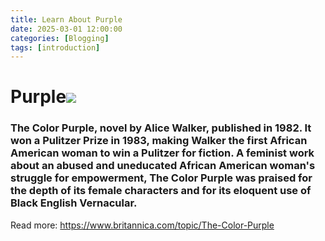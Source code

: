 ```yaml
---
title: Learn About Purple
date: 2025-03-01 12:00:00
categories: [Blogging]
tags: [introduction]
---
```


# Purple![](https://sewguide.com/wp-content/uploads/2022/06/Purple-color-names.png)

### The Color Purple, novel by Alice Walker, published in 1982. It won a Pulitzer Prize in 1983, making Walker the first African American woman to win a Pulitzer for fiction. A feminist work about an abused and uneducated African American woman's struggle for empowerment, The Color Purple was praised for the depth of its female characters and for its eloquent use of Black English Vernacular.
Read more: https://www.britannica.com/topic/The-Color-Purple
    